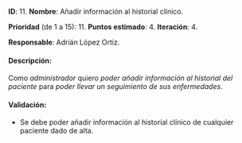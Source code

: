 **ID**: 11.
**Nombre**: Añadir información al historial clínico.

**Prioridad** (de 1 a 15): 11.
**Puntos estimado**: 4.
**Iteración**: 4.

**Responsable**: Adrián López Ortiz.

#### Descripción:

Como _administrador_ quiero _poder añadir información al historial del paciente_ para _poder llevar un seguimiento de sus enfermedades_.

#### Validación:

*   Se debe poder añadir información al historial clínico de cualquier paciente dado de alta.